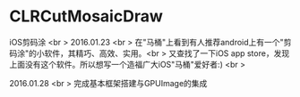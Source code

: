 # CLRCutMosaicDraw
iOS剪码涂 <br \>
2016.01.23 <br \>
在"马桶"上看到有人推荐android上有一个"剪码涂"的小软件，其精巧、高效、实用。<br \>
又查找了一下iOS app store，发现上面没有这个软件。所以想写一个造福广大iOS"马桶"爱好者:) <br \>

2016.01.28 <br \>
完成基本框架搭建与GPUImage的集成
